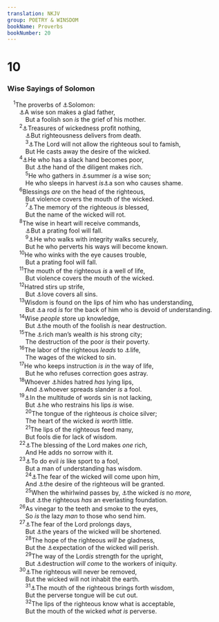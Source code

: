 ```yaml
---
translation: NKJV
group: POETRY & WINSDOM
bookName: Proverbs 
bookNumber: 20
---
```


<div class="title"><h1>10</h1><h3>Wise Sayings of Solomon</h3></div>
<span class="verse ch_10_1"> <sup>1</sup>The proverbs of <a data-toggle="tooltip" data-placement="bottom" title="Prov. 1:1; 25:1">⚓</a>Solomon:<br/>  <a data-toggle="tooltip" data-placement="bottom" title="Prov. 15:20; 17:21, 25; 19:13; 29:3, 15">⚓</a>A wise son makes a glad father,<br/>   But a foolish son <i>is</i> the grief of his mother.<br/></span>
<span class="verse ch_10_2">  <sup>2</sup><a data-toggle="tooltip" data-placement="bottom" title="Ps. 49:7; Prov. 11:4; 21:6; Ezek. 7:19; (Luke 12:19, 20)">⚓</a>Treasures of wickedness profit nothing,<br/>   <a data-toggle="tooltip" data-placement="bottom" title="Dan. 4:27">⚓</a>But righteousness delivers from death.<br/></span>
<span class="verse ch_10_3">   <sup>3</sup><a data-toggle="tooltip" data-placement="bottom" title="Ps. 34:9, 10; 37:25; Prov. 28:25; (Matt. 6:33)">⚓</a>The Lord will not allow the righteous soul to famish,<br/>   But He casts away the desire of the wicked.<br/></span>
<span class="verse ch_10_4">  <sup>4</sup><a data-toggle="tooltip" data-placement="bottom" title="Prov. 19:15">⚓</a>He who has a slack hand becomes poor,<br/>   But <a data-toggle="tooltip" data-placement="bottom" title="Prov. 12:24; 13:4; 21:5">⚓</a>the hand of the diligent makes rich.<br/></span>
<span class="verse ch_10_5">   <sup>5</sup>He who gathers in <a data-toggle="tooltip" data-placement="bottom" title="Prov. 6:8">⚓</a>summer <i>is</i> a wise son;<br/>   He who sleeps in harvest <i>is</i><a data-toggle="tooltip" data-placement="bottom" title="Prov. 19:26">⚓</a>a son who causes shame.<br/></span>
<span class="verse ch_10_6">  <sup>6</sup>Blessings <i>are</i> on the head of the righteous,<br/>   But violence covers the mouth of the wicked.<br/></span>
<span class="verse ch_10_7">   <sup>7</sup><a data-toggle="tooltip" data-placement="bottom" title="Ps. 112:6; Eccl. 8:10">⚓</a>The memory of the righteous <i>is</i> blessed,<br/>   But the name of the wicked will rot.<br/></span>
<span class="verse ch_10_8">  <sup>8</sup>The wise in heart will receive commands,<br/>   <a data-toggle="tooltip" data-placement="bottom" title="Prov. 10:10">⚓</a>But a prating fool will fall.<br/></span>
<span class="verse ch_10_9">   <sup>9</sup><a data-toggle="tooltip" data-placement="bottom" title="(Ps. 23:4; Prov. 3:23; 28:18; Is. 33:15, 16)">⚓</a>He who walks with integrity walks securely,<br/>   But he who perverts his ways will become known.<br/></span>
<span class="verse ch_10_10">  <sup>10</sup>He who winks with the eye causes trouble,<br/>   But a prating fool will fall.<br/></span>
<span class="verse ch_10_11">  <sup>11</sup>The mouth of the righteous <i>is</i> a well of life,<br/>   But violence covers the mouth of the wicked.<br/></span>
<span class="verse ch_10_12">  <sup>12</sup>Hatred stirs up strife,<br/>   But <a data-toggle="tooltip" data-placement="bottom" title="Prov. 17:9; (1 Cor. 13:4–7; James 5:20); 1 Pet. 4:8">⚓</a>love covers all sins.<br/></span>
<span class="verse ch_10_13">  <sup>13</sup>Wisdom is found on the lips of him who has understanding,<br/>   But <a data-toggle="tooltip" data-placement="bottom" title="Prov. 26:3">⚓</a>a rod <i>is</i> for the back of him who is devoid of understanding.<br/></span>
<span class="verse ch_10_14">  <sup>14</sup>Wise <i>people</i> store up knowledge,<br/>   But <a data-toggle="tooltip" data-placement="bottom" title="Prov. 18:7">⚓</a>the mouth of the foolish <i>is</i> near destruction.<br/></span>
<span class="verse ch_10_15">  <sup>15</sup>The <a data-toggle="tooltip" data-placement="bottom" title="Job 31:24; Ps. 52:7; Prov. 18:11; (1 Tim. 6:17)">⚓</a>rich man’s wealth <i>is</i> his strong city;<br/>   The destruction of the poor <i>is</i> their poverty.<br/></span>
<span class="verse ch_10_16">  <sup>16</sup>The labor of the righteous <i>leads</i> to <a data-toggle="tooltip" data-placement="bottom" title="Prov. 6:23">⚓</a>life,<br/>   The wages of the wicked to sin.<br/></span>
<span class="verse ch_10_17">  <sup>17</sup>He who keeps instruction <i>is</i> <i>in</i> the way of life,<br/>   But he who refuses correction goes astray.<br/></span>
<span class="verse ch_10_18">  <sup>18</sup>Whoever <a data-toggle="tooltip" data-placement="bottom" title="Prov. 26:24">⚓</a>hides hatred <i>has</i> lying lips,<br/>   And <a data-toggle="tooltip" data-placement="bottom" title="Ps. 15:3; 101:5">⚓</a>whoever spreads slander <i>is</i> a fool.<br/></span>
<span class="verse ch_10_19">  <sup>19</sup><a data-toggle="tooltip" data-placement="bottom" title="Job 11:2; (Prov. 18:21); Eccl. 5:3">⚓</a>In the multitude of words sin is not lacking,<br/>   But <a data-toggle="tooltip" data-placement="bottom" title="Prov. 17:27; (James 1:19; 3:2)">⚓</a>he who restrains his lips <i>is</i> wise.<br/></span>
<span class="verse ch_10_20">   <sup>20</sup>The tongue of the righteous <i>is</i> choice silver;<br/>   The heart of the wicked <i>is</i> <i>worth</i> little.<br/></span>
<span class="verse ch_10_21">   <sup>21</sup>The lips of the righteous feed many,<br/>   But fools die for lack of wisdom.<br/></span>
<span class="verse ch_10_22">  <sup>22</sup><a data-toggle="tooltip" data-placement="bottom" title="Gen. 24:35; 26:12; Deut. 8:18; Ps. 37:22; Prov. 8:21">⚓</a>The blessing of the Lord makes <i>one</i> rich,<br/>   And He adds no sorrow with it.<br/></span>
<span class="verse ch_10_23">  <sup>23</sup><a data-toggle="tooltip" data-placement="bottom" title="Prov. 2:14; 15:21">⚓</a>To do evil <i>is</i> like sport to a fool,<br/>   But a man of understanding has wisdom.<br/></span>
<span class="verse ch_10_24">   <sup>24</sup><a data-toggle="tooltip" data-placement="bottom" title="Job 15:21; Prov. 1:27; Is. 66:4">⚓</a>The fear of the wicked will come upon him,<br/>   And <a data-toggle="tooltip" data-placement="bottom" title="Ps. 145:19; Prov. 15:8; Matt. 5:6; (1 John 5:14, 15)">⚓</a>the desire of the righteous will be granted.<br/></span>
<span class="verse ch_10_25">   <sup>25</sup>When the whirlwind passes by, <a data-toggle="tooltip" data-placement="bottom" title="Ps. 37:9, 10">⚓</a>the wicked <i>is</i> no <i>more,</i><br/>   But <a data-toggle="tooltip" data-placement="bottom" title="Ps. 15:5; Prov. 12:3; Matt. 7:24, 25">⚓</a>the righteous <i>has</i> an everlasting foundation.<br/></span>
<span class="verse ch_10_26">  <sup>26</sup>As vinegar to the teeth and smoke to the eyes,<br/>   So <i>is</i> the lazy <i>man</i> to those who send him.<br/></span>
<span class="verse ch_10_27">  <sup>27</sup><a data-toggle="tooltip" data-placement="bottom" title="Prov. 9:11">⚓</a>The fear of the Lord prolongs days,<br/>   But <a data-toggle="tooltip" data-placement="bottom" title="Job 15:32">⚓</a>the years of the wicked will be shortened.<br/></span>
<span class="verse ch_10_28">   <sup>28</sup>The hope of the righteous <i>will</i> <i>be</i> gladness,<br/>   But the <a data-toggle="tooltip" data-placement="bottom" title="Job 8:13">⚓</a>expectation of the wicked will perish.<br/></span>
<span class="verse ch_10_29">   <sup>29</sup>The way of the Lord<i>is</i> strength for the upright,<br/>   But <a data-toggle="tooltip" data-placement="bottom" title="Ps. 1:6">⚓</a>destruction <i>will</i> <i>come</i> to the workers of iniquity.<br/></span>
<span class="verse ch_10_30">  <sup>30</sup><a data-toggle="tooltip" data-placement="bottom" title="Ps. 37:22; Prov. 2:21">⚓</a>The righteous will never be removed,<br/>   But the wicked will not inhabit the earth.<br/></span>
<span class="verse ch_10_31">   <sup>31</sup><a data-toggle="tooltip" data-placement="bottom" title="Ps. 37:30; Prov. 10:13">⚓</a>The mouth of the righteous brings forth wisdom,<br/>   But the perverse tongue will be cut out.<br/></span>
<span class="verse ch_10_32">   <sup>32</sup>The lips of the righteous know what is acceptable,<br/>   But the mouth of the wicked <i>what</i> <i>is</i> perverse.<br/></span>
